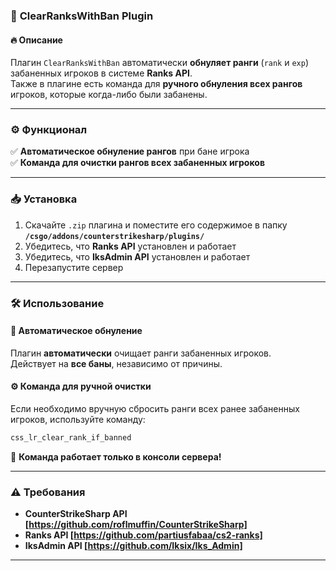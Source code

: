 ### 📌 **ClearRanksWithBan Plugin**

#### 🔥 **Описание**
Плагин `ClearRanksWithBan` автоматически **обнуляет ранги** (`rank` и `exp`) забаненных игроков в системе **Ranks API**.  
Также в плагине есть команда для **ручного обнуления всех рангов** игроков, которые когда-либо были забанены.

---

### ⚙ **Функционал**
✅ **Автоматическое обнуление рангов** при бане игрока  
✅ **Команда для очистки рангов всех забаненных игроков**

---

### 📥 **Установка**
1. Скачайте `.zip` плагина и поместите его содержимое в папку **`/csgo/addons/counterstrikesharp/plugins/`**
2. Убедитесь, что **Ranks API** установлен и работает
3. Убедитесь, что **IksAdmin API** установлен и работает
4. Перезапустите сервер

---

### 🛠 **Использование**

#### **🔄 Автоматическое обнуление**
Плагин **автоматически** очищает ранги забаненных игроков.  
Действует на **все баны**, независимо от причины.

#### **⚙ Команда для ручной очистки**
Если необходимо вручную сбросить ранги всех ранее забаненных игроков, используйте команду:

```sh
css_lr_clear_rank_if_banned
```
📌 **Команда работает только в консоли сервера!**

---

### ⚠ **Требования**
- **CounterStrikeSharp API [https://github.com/roflmuffin/CounterStrikeSharp]**
- **Ranks API [https://github.com/partiusfabaa/cs2-ranks]**
- **IksAdmin API [https://github.com/Iksix/Iks_Admin]**

---
